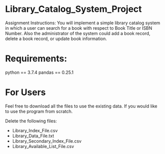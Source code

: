 # Library_Catalog_System_Project
Assignment Instructions: You will implement a simple library catalog system in which a user can search for a book with  respect to Book Title or ISBN Number. Also the administrator of the system could add a book  record, delete a book record, or update book information. 

# Requirements: 
python == 3.7.4
pandas == 0.25.1

# For Users
Feel free to download all the files to use the existing data. If you would like to use the program from scratch. 

Delete the following files:
- Library_Index_File.csv
- Library_Data_File.txt
- Library_Secondary_Index_File.csv
- Library_Available_List_File.csv
